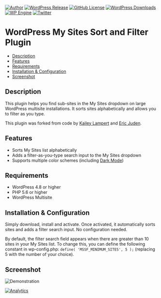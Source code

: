 [![Author](https://img.shields.io/badge/author-Daniel%20M.%20Hendricks-lightgrey.svg?colorB=9900cc )](https://www.danhendricks.com/?utm_source=github.com&utm_medium=campaign&utm_content=button&utm_campaign=cloudverve%2Fmy-sites-sort-filter)
[![WordPress Release](https://img.shields.io/wordpress/plugin/v/my-sites-sort-filter.svg)](https://wordpress.org/plugins/my-sites-sort-filter/)
[![GitHub License](https://img.shields.io/badge/license-GPLv2-yellow.svg)](https://raw.githubusercontent.com/cloudverve/my-sites-sort-filter/master/LICENSE)
[![WordPress Downloads](https://img.shields.io/wordpress/plugin/dt/my-sites-sort-and-filter.svg)](https://wordpress.org/plugins/my-sites-sort-and-filter/)
[![WP Engine](https://img.shields.io/badge/WP%20Engine-Compatible-orange.svg)](http://bit.ly/WPEnginePlans)
[![Twitter](https://img.shields.io/twitter/url/https/github.com/cloudverve/my-sites-sort-filter.svg?style=social)](https://twitter.com/danielhendricks)

# WordPress My Sites Sort and Filter Plugin

- [Description](#description)
- [Features](#features)
- [Requirements](#requirements)
- [Installation & Configuration](#installation--configuration)
- [Screenshot](#screenshot)

## Description

This plugin helps you find sub-sites in the My Sites dropdown on large WordPress multisite installations. It sorts sites alphabetically and allows you to filter as you type.

This plugin was forked from code by [Kailey Lampert](https://github.com/trepmal/my-sites-search) and [Eric Juden](https://wordpress.org/plugins/reorder-my-sites/).

## Features

- Sorts My Sites list alphabetically
- Adds a filter-as-you-type search input to the My Sites dropdown
- Supports multiple color schemes (including [Dark Mode](https://wordpress.org/plugins/dark-mode/))

## Requirements

- WordPress 4.8 or higher
- PHP 5.6 or higher
- WordPress Multisite

## Installation & Configuration

Simply download, install and activate. Once activated, it automatically sorts sites and adds a filter search input. No configuration needed.

By default, the filter search field appears when there are greater than 10 sites in your My Sites list. To change this, you can define the following constant in wp-config.php: `define( 'MSSF_MINIMUM_SITES', 5 );` (replacing 5 with the number of your choice).

## Screenshot

![Demonstration](https://rawcdn.githack.com/cloudverve/my-sites-sort-filter/master/assets/demo.gif "Demonstration")

[![Analytics](https://ga-beacon.appspot.com/UA-67333102-2/cloudverve/my-sites-sort-filter)](https://github.com/igrigorik/ga-beacon/?utm_source=github.com&utm_medium=referral&utm_content=button&utm_campaign=cloudverve%2Fmy-sites-sort-filter)
